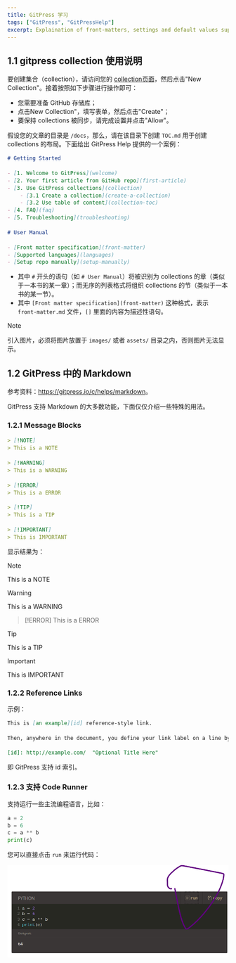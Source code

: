 ```yaml
---
title: GitPress 学习
tags: ["GitPress", "GitPressHelp"]
excerpt: Explaination of front-matters, settings and default values supported by GitPress.
---
```


## 1.1 gitpress collection 使用说明

要创建集合（collection），请访问您的 [collection页面](https://gitpress.io/@me/collecions)，然后点击"New Collection"。接着按照如下步骤进行操作即可：

- 您需要准备 GitHub 存储库；
- 点击New Collection"，填写表单，然后点击"Create"；
- 要保持 collections 被同步，请完成设置并点击"Allow"。

假设您的文章的目录是 `/docs`，那么，请在该目录下创建 `TOC.md` 用于创建 collections 的布局。下面给出 GitPress Help 提供的一个案例：

```markdown
# Getting Started

- [1. Welcome to GitPress](welcome)
- [2. Your first article from GitHub repo](first-article)
- [3. Use GitPress collections](collection)
    - [3.1 Create a collection](create-a-collection)
    - [3.2 Use table of content](collection-toc)
- [4. FAQ](faq)
- [5. Troubleshooting](troubleshooting)

# User Manual

- [Front matter specification](front-matter)
- [Supported languages](languages)
- [Setup repo manually](setup-manually)
```

- 其中 `#` 开头的语句（如 `# User Manual`）将被识别为 collections 的章（类似于一本书的某一章）；而无序的列表格式将组织 collections 的节（类似于一本书的某一节）。
- 其中 `[Front matter specification](front-matter)` 这种格式，表示 `front-matter.md` 文件，`[]` 里面的内容为描述性语句。

> [!NOTE]
> 引入图片，必须将图片放置于 `images/` 或者 `assets/` 目录之内，否则图片无法显示。

## 1.2 GitPress 中的 Markdown

参考资料：<https://gitpress.io/c/helps/markdown>。

GitPress 支持 Markdown 的大多数功能，下面仅仅介绍一些特殊的用法。

### 1.2.1 Message Blocks

```markdown
> [!NOTE]
> This is a NOTE

> [!WARNING]
> This is a WARNING

> [!ERROR]
> This is a ERROR

> [!TIP]
> This is a TIP

> [!IMPORTANT]
> This is IMPORTANT
```

显示结果为：

> [!NOTE]
> This is a NOTE

> [!WARNING]
> This is a WARNING

> [!ERROR]
> This is a ERROR

> [!TIP]
> This is a TIP

> [!IMPORTANT]
> This is IMPORTANT

### 1.2.2 Reference Links

示例：

```markdown
This is [an example][id] reference-style link.

Then, anywhere in the document, you define your link label on a line by itself like this:

[id]: http://example.com/  "Optional Title Here"
```

即 GitPress 支持 id 索引。

### 1.2.3 支持 Code Runner

支持运行一些主流编程语言，比如：

```python
a = 2
b = 6
c = a ** b
print(c)
```

您可以直接点击 `run` 来运行代码：

![测试代码运行](images/test/code_run.png)
